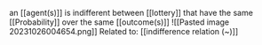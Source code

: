 an [[agent(s)]] is indifferent between [[lottery]] that have the same [[Probability]] over the same [[outcome(s)]]
![[Pasted image 20231026004654.png]]
Related to: [[indifference relation (~)]]